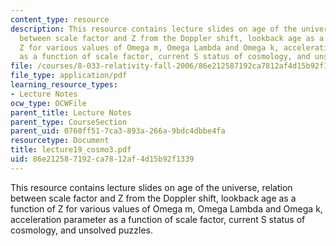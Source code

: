 ```yaml
---
content_type: resource
description: This resource contains lecture slides on age of the universe, relation
  between scale factor and Z from the Doppler shift, lookback age as a function of
  Z for various values of Omega m, Omega Lambda and Omega k, acceleration parameter
  as a function of scale factor, current S status of cosmology, and unsolved puzzles.
file: /courses/8-033-relativity-fall-2006/86e212587192ca7812af4d15b92f1339_lecture19_cosmo3.pdf
file_type: application/pdf
learning_resource_types:
- Lecture Notes
ocw_type: OCWFile
parent_title: Lecture Notes
parent_type: CourseSection
parent_uid: 0760ff51-7ca3-893a-266a-9bdc4dbbe4fa
resourcetype: Document
title: lecture19_cosmo3.pdf
uid: 86e21258-7192-ca78-12af-4d15b92f1339
---
```

This resource contains lecture slides on age of the universe, relation between scale factor and Z from the Doppler shift, lookback age as a function of Z for various values of Omega m, Omega Lambda and Omega k, acceleration parameter as a function of scale factor, current S status of cosmology, and unsolved puzzles.

